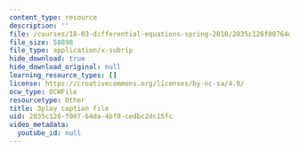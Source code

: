 ```yaml
---
content_type: resource
description: ''
file: /courses/18-03-differential-equations-spring-2010/2035c126f00764da4bf0cedbc2dc15fc_XDhJ8lVGbl8.srt
file_size: 58898
file_type: application/x-subrip
hide_download: true
hide_download_original: null
learning_resource_types: []
license: https://creativecommons.org/licenses/by-nc-sa/4.0/
ocw_type: OCWFile
resourcetype: Other
title: 3play caption file
uid: 2035c126-f007-64da-4bf0-cedbc2dc15fc
video_metadata:
  youtube_id: null
---
```

